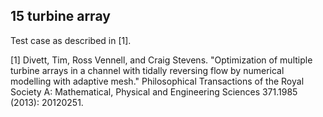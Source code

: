 ## 15 turbine array

Test case as described in [1].

[1] Divett, Tim, Ross Vennell, and Craig Stevens. "Optimization of multiple turbine arrays in a
    channel with tidally reversing flow by numerical modelling with adaptive mesh." Philosophical
    Transactions of the Royal Society A: Mathematical, Physical and Engineering Sciences 371.1985
    (2013): 20120251.
